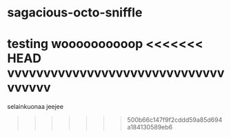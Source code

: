 # sagacious-octo-sniffle
testing
woooooooooop
<<<<<<< HEAD
vvvvvvvvvvvvvvvvvvvvvvvvvvvvvvvvvvvv
=======
selainkuonaa jeejee
>>>>>>> 500b66c147f9f2cddd59a85d694a184130589eb6
